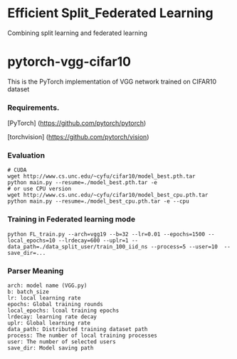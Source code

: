 # Efficient Split_Federated Learning
Combining split learning and federated learning

# pytorch-vgg-cifar10
This is the PyTorch implementation of VGG network trained on CIFAR10 dataset 

### Requirements. 
[PyTorch] (https://github.com/pytorch/pytorch)

[torchvision] (https://github.com/pytorch/vision)


### Evaluation 
	
	# CUDA
	wget http://www.cs.unc.edu/~cyfu/cifar10/model_best.pth.tar
	python main.py --resume=./model_best.pth.tar -e
	# or use CPU version
	wget http://www.cs.unc.edu/~cyfu/cifar10/model_best_cpu.pth.tar
	python main.py --resume=./model_best_cpu.pth.tar -e --cpu
### Training in Federated learning mode
    python FL_train.py --arch=vgg19 --b=32 --lr=0.01 --epochs=1500 --local_epochs=10 --lrdecay=600 --uplr=1 --data_path=./data_split_user/train_100_iid_ns --process=5 --user=10  --save_dir=...
### Parser Meaning
    arch: model name (VGG.py)
    b: batch_size
    lr: local learning rate
    epochs: Global training rounds
    local_epochs: lcoal training epochs
    lrdecay: learning rate decay
    uplr: Global learning rate
    data_path: Distributed training dataset path
    process: The number of local training processes
    user: The number of selected users
    save_dir: Model saving path
	




